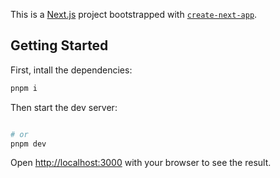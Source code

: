 This is a [Next.js](https://nextjs.org) project bootstrapped with [`create-next-app`](https://nextjs.org/docs/app/api-reference/cli/create-next-app).

## Getting Started

First, intall the dependencies:

```bash
pnpm i
```
Then start the dev server:
```bash

# or
pnpm dev

```

Open [http://localhost:3000](http://localhost:3000) with your browser to see the result.


 
